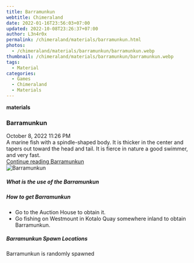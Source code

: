 ```yaml
---
title: Barramunkun
webtitle: Chimeraland
date: 2022-01-16T23:56:03+07:00
updated: 2022-10-08T23:26:37+07:00
author: L3n4r0x
permalink: /chimeraland/materials/barramunkun.html
photos:
  - /chimeraland/materials/barramunkun/barramunkun.webp
thumbnail: /chimeraland/materials/barramunkun/barramunkun.webp
tags:
  - Material
categories:
  - Games
  - Chimeraland
  - Materials
---
```


<section id="bootstrap-wrapper">
  <link
    rel="stylesheet"
    href="https://cdn.statically.io/gh/dimaslanjaka/Web-Manajemen/40ac3225/css/bootstrap-4.5-wrapper.css"
  />
  <div
    class="row g-0 border rounded overflow-hidden flex-md-row mb-4 shadow-sm position-relative"
  >
    <div class="col p-4 d-flex flex-column position-static">
      <strong class="d-inline-block mb-2 text-success">materials</strong>
      <h3 class="mb-0">Barramunkun</h3>
      <div class="mb-1 text-muted">October 8, 2022 11:26 PM</div>
      <div class="mb-2 border p-1">
        A marine fish with a spindle-shaped body. It is thicker in the center
        and tapers out toward the head and tail. It is fierce in nature a good
        swimmer, and very fast.
      </div>
      <a href="#" class="stretched-link d-none">Continue reading Barramunkun</a>
    </div>
    <div class="col-auto d-none d-lg-block">
      <img
        src="/chimeraland/materials/barramunkun/barramunkun.webp"
        alt="Barramunkun"
      />
    </div>
  </div>
  <div class="row">
    <div class="col-lg-6 col-12 mb-2">
      <div class="card">
        <div class="card-body">
          <h5 class="card-title">What is the use of the Barramunkun</h5>
          <div class="card-text"><ul></ul></div>
        </div>
      </div>
    </div>
    <div class="col-lg-6 col-12 mb-2">
      <div class="card">
        <div class="card-body">
          <h5 class="card-title">How to get Barramunkun</h5>
          <div class="card-text">
            <ul>
              <li>Go to the Auction House to obtain it.</li>
              <li>
                Go fishing on Westmount in Kotalo Quay somewhere inland to
                obtain Barramunkun.
              </li>
            </ul>
          </div>
        </div>
      </div>
    </div>
    <div class="col-12 mb-2">
      <h5>Barramunkun Spawn Locations</h5>
      <p>Barramunkun is randomly spawned</p>
    </div>
  </div>
</section>